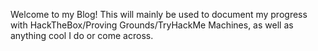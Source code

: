 Welcome to my Blog!
This will mainly be used to document my progress with HackTheBox/Proving Grounds/TryHackMe Machines, as well as anything cool I do or come across.
